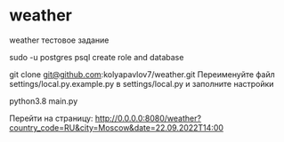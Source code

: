 # weather
weather тестовое задание

sudo -u postgres psql
create role and database 

git clone git@github.com:kolyapavlov7/weather.git
Переименуйте файл settings/local.py.example.py в settings/local.py и заполните настройки

python3.8 main.py

Перейти на страницу:
http://0.0.0.0:8080/weather?country_code=RU&city=Moscow&date=22.09.2022T14:00
